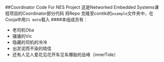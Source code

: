 ##Coordinator Code For NES Project
  这是Networked Embedded Systems课程项目的Coordinator部分代码
  将Repo 克隆至contiki的`example`文件夹中，在Cooja中用`Z1 mote`载入
####本组成员有：
* 老司机Oba
* 骚骚的Vic
* 隐藏的司机的冷冷
* 出淤泥而不染的晓佳
* 还有人见人爱花见花开车见车爆胎的岳峰（innerTide）
